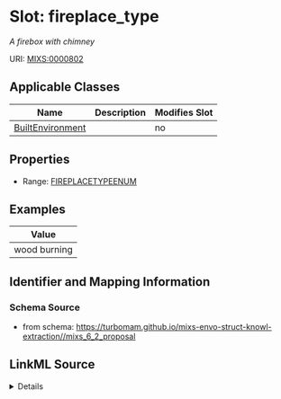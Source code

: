 # Slot: fireplace_type


_A firebox with chimney_



URI: [MIXS:0000802](https://w3id.org/mixs/0000802)



<!-- no inheritance hierarchy -->




## Applicable Classes

| Name | Description | Modifies Slot |
| --- | --- | --- |
[BuiltEnvironment](BuiltEnvironment.md) |  |  no  |







## Properties

* Range: [FIREPLACETYPEENUM](FIREPLACETYPEENUM.md)






## Examples

| Value |
| --- |
| wood burning |

## Identifier and Mapping Information







### Schema Source


* from schema: https://turbomam.github.io/mixs-envo-struct-knowl-extraction//mixs_6_2_proposal




## LinkML Source

<details>
```yaml
name: fireplace_type
description: A firebox with chimney
title: fireplace type
notes:
- type
examples:
- value: wood burning
from_schema: https://turbomam.github.io/mixs-envo-struct-knowl-extraction//mixs_6_2_proposal
rank: 1000
slot_uri: MIXS:0000802
multivalued: false
alias: fireplace_type
domain_of:
- BuiltEnvironment
range: FIREPLACE_TYPE_ENUM
required: false
recommended: false

```
</details>